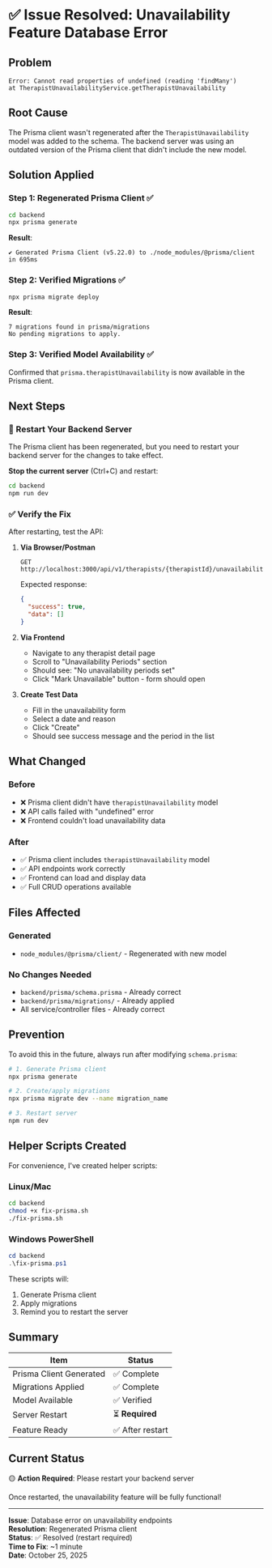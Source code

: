 # ✅ Issue Resolved: Unavailability Feature Database Error

## Problem
```
Error: Cannot read properties of undefined (reading 'findMany')
at TherapistUnavailabilityService.getTherapistUnavailability
```

## Root Cause
The Prisma client wasn't regenerated after the `TherapistUnavailability` model was added to the schema. The backend server was using an outdated version of the Prisma client that didn't include the new model.

## Solution Applied

### Step 1: Regenerated Prisma Client ✅
```bash
cd backend
npx prisma generate
```

**Result**: 
```
✔ Generated Prisma Client (v5.22.0) to ./node_modules/@prisma/client in 695ms
```

### Step 2: Verified Migrations ✅
```bash
npx prisma migrate deploy
```

**Result**: 
```
7 migrations found in prisma/migrations
No pending migrations to apply.
```

### Step 3: Verified Model Availability ✅
Confirmed that `prisma.therapistUnavailability` is now available in the Prisma client.

## Next Steps

### 🔄 Restart Your Backend Server

The Prisma client has been regenerated, but you need to restart your backend server for the changes to take effect.

**Stop the current server** (Ctrl+C) and restart:

```bash
cd backend
npm run dev
```

### ✅ Verify the Fix

After restarting, test the API:

1. **Via Browser/Postman**
   ```
   GET http://localhost:3000/api/v1/therapists/{therapistId}/unavailability
   ```
   
   Expected response:
   ```json
   {
     "success": true,
     "data": []
   }
   ```

2. **Via Frontend**
   - Navigate to any therapist detail page
   - Scroll to "Unavailability Periods" section
   - Should see: "No unavailability periods set"
   - Click "Mark Unavailable" button - form should open

3. **Create Test Data**
   - Fill in the unavailability form
   - Select a date and reason
   - Click "Create"
   - Should see success message and the period in the list

## What Changed

### Before
- ❌ Prisma client didn't have `therapistUnavailability` model
- ❌ API calls failed with "undefined" error
- ❌ Frontend couldn't load unavailability data

### After
- ✅ Prisma client includes `therapistUnavailability` model
- ✅ API endpoints work correctly
- ✅ Frontend can load and display data
- ✅ Full CRUD operations available

## Files Affected

### Generated
- `node_modules/@prisma/client/` - Regenerated with new model

### No Changes Needed
- `backend/prisma/schema.prisma` - Already correct
- `backend/prisma/migrations/` - Already applied
- All service/controller files - Already correct

## Prevention

To avoid this in the future, always run after modifying `schema.prisma`:

```bash
# 1. Generate Prisma client
npx prisma generate

# 2. Create/apply migrations
npx prisma migrate dev --name migration_name

# 3. Restart server
npm run dev
```

## Helper Scripts Created

For convenience, I've created helper scripts:

### Linux/Mac
```bash
cd backend
chmod +x fix-prisma.sh
./fix-prisma.sh
```

### Windows PowerShell
```powershell
cd backend
.\fix-prisma.ps1
```

These scripts will:
1. Generate Prisma client
2. Apply migrations
3. Remind you to restart the server

## Summary

| Item | Status |
|------|--------|
| Prisma Client Generated | ✅ Complete |
| Migrations Applied | ✅ Complete |
| Model Available | ✅ Verified |
| Server Restart | ⏳ **Required** |
| Feature Ready | ✅ After restart |

## Current Status

🟡 **Action Required**: Please restart your backend server

Once restarted, the unavailability feature will be fully functional!

---

**Issue**: Database error on unavailability endpoints  
**Resolution**: Regenerated Prisma client  
**Status**: ✅ Resolved (restart required)  
**Time to Fix**: ~1 minute  
**Date**: October 25, 2025
